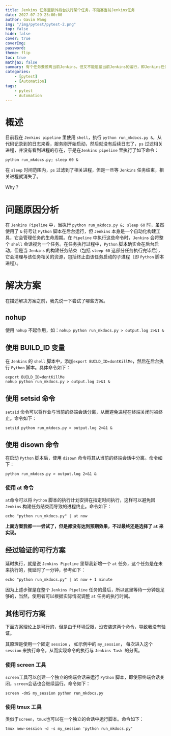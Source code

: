 ```yaml
---
title: Jenkins 任务里额外后台执行某个任务，不阻塞当前Jenkins任务
date: 2027-07-29 23:00:00
author: Gavin Wang
img: "/img/pytest/pytest-2.png"
top: false
hide: false
cover: true
coverImg:
password:
theme: flip
toc: true
mathjax: false
summary: 有个任务要脱离当前Jenkins，但又不能阻塞当前Jenkins的运行，即Jenkins任务结束了，但是这个任务里产生了其他任务可以继续运行
categories:
    - [pytest]
    - [Automation]
tags:
    - pytest
    - Automation
---
```


#  概述

目前我在 `Jenkins pipeline` 里使用 `shell`，执行 `python run_mkdocs.py &`，从代码记录到的日志来看，服务刚开始启动，然后就没有后续日志了，`ps` 过滤相关进程，并没有看到进程的存在，于是在`Jenkins pipeline` 里执行了如下命令：

`python run_mkdocs.py; sleep 60 &`

在 `sleep` 时间范围内，`ps` 过滤到了相关进程，但是一旦等 `Jenkins` 任务结束，相关进程就消失了。

Why？


# 问题原因分析

在 `Jenkins Pipeline` 中，当执行 `python run_mkdocs.py &; sleep 60` 时，虽然使用了 `&` 符号让 `Python` 脚本在后台运行，但 `Jenkins` 本身是一个自动化构建工具，它会管理任务的生命周期。在 `Pipeline` 中执行这些命令时，`Jenkins` 会将整个 `shell` 会话视为一个任务。在任务执行过程中，`Python` 脚本确实会在后台启动，但是当 `Jenkins` 的构建任务结束（包括 `sleep 60` 这部分任务执行完毕后），它会清理与该任务相关的资源，包括终止由该任务启动的子进程（即 `Python` 脚本进程）。


# 解决方案

在描述解决方案之前，我先说一下尝试了哪些方案。

## nohup

使用 `nohup` 不起作用，如：`nohup python run_mkdocs.py > output.log 2>&1 &`

## 使用 BUILD_ID 变量

在 `Jenkins` 的 `shell` 脚本中，添加`export BUILD_ID=dontKillMe`，然后在后台执行 `Python` 脚本。具体命令如下：

```shell
export BUILD_ID=dontKillMe
nohup python run_mkdocs.py > output.log 2>&1 &
```

## 使用 setsid 命令

`setsid` 命令可以将作业与当前的终端会话分离，从而避免进程在终端关闭时被终止。命令如下：

```shell
setsid python run_mkdocs.py > output.log 2>&1 &
```

## 使用 disown 命令

在启动 `Python` 脚本后，使用 `disown` 命令将其从当前的终端会话中分离。命令如下：

```shell
python run_mkdocs.py > output.log 2>&1 &
```

### 使用 at 命令


`at`命令可以将 `Python` 脚本的执行计划安排在指定时间执行，这样可以避免因 `Jenkins` 构建任务结束而导致的进程终止。命令如下：

```shell
echo "python run_mkdocs.py" | at now
```

**上面方案我都一一尝试了，但是都没有达到预期效果，不过最终还是选择了 `at` 来实现。**


## 经过验证的可行方案

延时执行，就是说 `Jenkins Pipeline` 里帮我新增一个 `at` 任务，这个任务是在未来执行的，我延时了一分钟，参考如下：

```shell
echo "python run_mkdocs.py" | at now + 1 minute
```

因为上述步骤是在整个 `Jenkins Pipeline` 任务的最后，所以这里等待一分钟是足够的，当然，使用者可以根据实际情况调整 `at` 任务的执行时间。


## 其他可行方案

下面方案理论上是可行的，但是由于环境受限，没安装这两个命令，导致我没有验证。

其原理是使用一个固定 `session` ， 如示例中的 `my_session`， 每次进入这个 `session` 来执行命令，从而实现命令的执行与 `Jenkins Task `的分离。 

### 使用 screen 工具

`screen`工具可以创建一个独立的终端会话来运行 `Python` 脚本，即使原终端会话关闭，`screen`会话也会继续运行。命令如下：

```shell
screen -dmS my_session python run_mkdocs.py
```

### 使用 tmux 工具

类似于`screen`，`tmux`也可以在一个独立的会话中运行脚本。命令如下：

```shell
tmux new-session -d -s my_session 'python run_mkdocs.py'
```
